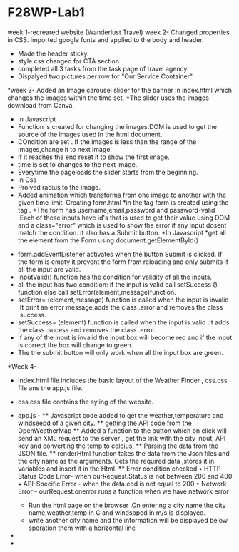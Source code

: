 # F28WP-Lab1
week 1-recreared website (Wanderlust Travel)
week 2- Changed properties in CSS. 
imported google fonts and applied to the body and header.
 * Made the header sticky.
 * style.css changed for CTA section
 * completed  all  3 tasks from the task page of travel agency.
 * Dispalyed two pictures per row for "Our Service Container".


*week 3-
Added an Image carousel slider for the banner in index.html which changes the images within the time set.
*The slider uses the images download from Canva.
* In Javascript
* Function is created for changing the images.DOM is used to get the source of the images used in the html document.
* COndition are set . If the images is less than the range of the images,change it to next image.
* if it reaches the end reset it to  show the first image.
* time is set to changes to the next image.
* Everytime the pageloads the slider starts from the beginning.
* In Css
* Proived radius to the image.
* Added animation which transforms from one image to another with the given time limit.
Creating form.html
*in the <body> tag form is created using the <form> tag .
*The form has username,email,password and password-valid .Each of these inputs have id's that is used to get their value using DOM and a class="error" which is used to show the error if any input dosent match the condition. it also has a Submit button.
*In Javascript
*get all the element from the Form using document.getElementById()
* form.addEventListener activates when the button Submit is clicked. If the form is empty it prevent the form from reloading and only submits if all the input are valid.
* InputValid() function has the condition for validity of all the inputs.
* all the input has two condition: if the input is valid call setSuccess () function else call setError(element,message)function.
* setError= (element,message) function is called when the input is invalid .It print an error message,adds the class .error and removes the class .success.
* setSuccess= (element) function is called when the input is valid .It adds the class .sucess and removes the class .error.
* If any of the input is invalid the input box will become red and if  the input is correct the box will change to green.
* The the submit button will only work when all the input box are green.


*Week 4- 
* index.html file includes the basic layout of the Weather Finder , css.css file ans the app.js file.
* css.css file contains the syling of the website.
* app.js -
  ** Javascript code added  to get the weather,temperature and windseepd of a given city.
  ** getting the API code  from the OpenWeatherMap 
  ** Added a function to the button which on click will send an XML request to the server , get the link with the city input, API key and converting the temp to celcius.
  ** Parsing the data from the JSON file.
  ** renderHtml function takes the data from the Json files and the city name as the arguments. Gets the required data ,stores it in variables and insert it in the Html.
  ** Error condition checked
  • HTTP Status Code Error- when ourRequest.Status is not between 200 and 400 
  • API-Specific Error - when the data.cod is not equal to  200 
  • Network Error - ourRequest.onerror  runs a function  when we have network error
  * Run the html page on the browser .On entering a city name the city name,weather,temp in C and windspped in m/s is displayed.
  * write another city name and the information will be displayed below speration them with a horizontal line 

* 

*
